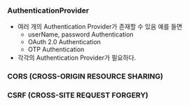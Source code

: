 ### AuthenticationProvider 
* 여러 개의 Authentication Provider가 존재할 수 있음 예를 들면
  * userName, password Authentication
  * OAuth 2.0 Authentication
  * OTP Authentication
* 각각의 Authentication Provider가 필요하다.

### CORS (CROSS-ORIGIN RESOURCE SHARING)

### CSRF (CROSS-SITE REQUEST FORGERY)

